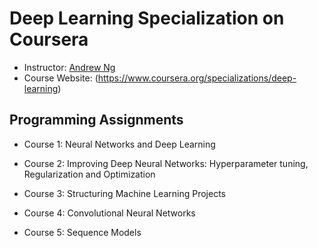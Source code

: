 # Deep Learning Specialization on Coursera
- Instructor: [Andrew Ng](http://www.andrewng.org/)
- Course Website: (https://www.coursera.org/specializations/deep-learning)

## Programming Assignments

- Course 1: Neural Networks and Deep Learning

- Course 2: Improving Deep Neural Networks: Hyperparameter tuning, Regularization and Optimization

- Course 3: Structuring Machine Learning Projects

- Course 4: Convolutional Neural Networks

- Course 5: Sequence Models
